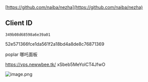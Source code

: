 [https://github.com/naiba/nezha](https://github.com/naiba/nezha)
## Client ID

`349b08d68598a6e39a01`

52e571366fce1da561f2a18bd4a8de8c76871369

poplar 哪吒面板

https://vps.newwbee.tk/
xSbeb5MeYolCT4JfwO


![image.png](https://cdn.jsdelivr.net/gh/poplar503/picture-library/pic2023/202302031626186.png)

